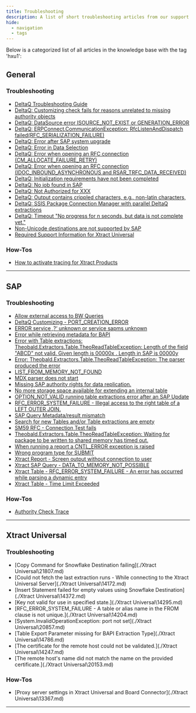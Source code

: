 ```yaml
---
title: Troubleshooting
description: A list of short troubleshooting articles from our support portal.
hide:
  - navigation
  - tags
---
```


Below is a categorized list of all articles in the knowledge base with the tag 'hxu1':

## General

### Troubleshooting

<div class="mdx-columns" markdown>

- [DeltaQ Troubleshooting Guide](./General\14424.md)
- [DeltaQ: Customizing check fails for reasons unrelated to missing authority objects](./General\25441.md)
- [DeltaQ: DataSource error ISOURCE_NOT_EXIST or GENERATION_ERROR](./General\25444.md)
- [DeltaQ: ERPConnect.CommunicationException: RfcListenAndDispatch failed(RFC_SERIALIZATION_FAILURE)](./General\25434.md)
- [DeltaQ: Error after SAP system upgrade](./General\25442.md)
- [DeltaQ: Error in Data Selection](./General\25438.md)
- [DeltaQ: Error when opening an RFC connection (CM_ALLOCATE_FAILURE_RETRY)](./General\25443.md)
- [DeltaQ: Error when opening an RFC connection (IDOC_INBOUND_ASYNCHRONOUS and RSAR_TRFC_DATA_RECEIVED)](./General\25432.md)
- [DeltaQ: Initialization requirements have not been completed](./General\25433.md)
- [DeltaQ: No job found in SAP](./General\25437.md)
- [DeltaQ: Not Authorized for XXX](./General\25439.md)
- [DeltaQ: Output contains crippled characters, e.g., non-latin characters,](./General\25436.md)
- [DeltaQ: SSIS Package Connection Manager with parallel DeltaQ extractions](./General\25440.md)
- [DeltaQ: Timeout "No progress for n seconds, but data is not complete yet."](./General\25435.md)
- [Non-Unicode destinations are not supported by SAP](./General\17021.md)
- [Required Support Information for Xtract Universal](./General\14457.md)

</div>

### How-Tos

<div class="mdx-columns" markdown>

- [How to activate tracing for Xtract Products](./General\14455.md)

</div>


---

## SAP

### Troubleshooting

<div class="mdx-columns" markdown>

- [Allow external access to BW Queries](./SAP\13800.md)
- [DeltaQ Customizing - PORT_CREATION_ERROR](./SAP\13346.md)
- [ERROR service ‚?‘ unknown or service sapms unknown](./SAP\13649.md)
- [Error while retrieving metadata for BAPI](./SAP\19373.md)
- [Error with Table extractions: Theobald.Extractors.Table.TheoReadTableException:   Length of the field "ABCD" not valid. Given length is 00000x . Length in SAP is 00000y](./SAP\21084.md)
- [Error: Theobald.Extractors.Table.TheoReadTableException:  The parser produced the error](./SAP\14771.md)
- [LIST_FROM_MEMORY_NOT_FOUND](./SAP\19472.md)
- [MDX parser does not start](./SAP\20073.md)
- [Missing SAP authority rights for data replication.](./SAP\17141.md)
- [No more storage space available for extending an internal table](./SAP\20282.md)
- [OPTION_NOT_VALID running table extractions error after an SAP Update](./SAP\13952.md)
- [RFC_ERROR_SYSTEM_FAILURE - Illegal access to the right table of a LEFT OUTER JOIN.](./SAP\14246.md)
- [SAP Query Metadata/result mismatch](./SAP\17077.md)
- [Search for new Tables and/or Table extractions are empty](./SAP\14139.md)
- [SM59 RFC - Connection Test fails](./SAP\13345.md)
- [Theobald.Extractors.Table.TheoReadTableException: Waiting for package to be written to shared memory has timed out.](./SAP\15391.md)
- [When running a report a CNTL_ERROR  exception is raised](./SAP\14406.md)
- [Wrong program type for SUBMIT](./SAP\14223.md)
- [Xtract Report - Screen output without connection to user](./SAP\13352.md)
- [Xtract SAP Query - DATA_TO_MEMORY_NOT_POSSIBLE](./SAP\20194.md)
- [Xtract Table  - RFC_ERROR_SYSTEM_FAILURE - An error has occurred while parsing a dynamic entry](./SAP\14626.md)
- [Xtract Table - Time Limit Exceeded](./SAP\14414.md)

</div>

### How-Tos

<div class="mdx-columns" markdown>

- [Authority Check Trace](./SAP\13799.md)

</div>


---

## Xtract Universal

### Troubleshooting

<div class="mdx-columns" markdown>

- [Copy Command for Snowflake Destination failing](./Xtract Universal\21807.md)
- [Could not fetch the last extraction runs - While connecting to the Xtract Universal Server](./Xtract Universal\14172.md)
- [Insert Statement failed for empty values using Snowflake Destination](./Xtract Universal\14372.md)
- [Key not valid for use in specified state.](./Xtract Universal\14295.md)
- [RFC_ERROR_SYSTEM_FAILURE - A table or alias name in the FROM clause is not unique.](./Xtract Universal\14204.md)
- [System.InvalidOperationException: port not set](./Xtract Universal\20857.md)
- [Table Export Parameter missing for BAPI Extraction Type](./Xtract Universal\14786.md)
- [The certificate for the remote host could not be validated.](./Xtract Universal\14247.md)
- [The remote host's name did not match the name on the provided certificate.](./Xtract Universal\20153.md)

</div>

### How-Tos

<div class="mdx-columns" markdown>

- [Proxy server settings in Xtract Universal and Board Connector](./Xtract Universal\13367.md)

</div>


---

